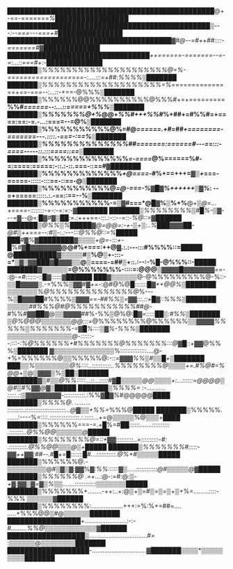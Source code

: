 ████████████████████████████████████████████████@+-==-=======*%█████████████████
███████████████████████████████████████████████▒---:--===---===+#███████████████
██████████████████████████████████████▓#@*--=*#++*##*::::-=======#▓█████████████
█████████████████████████████████++======-=======--=-=:...::===#+:-█████████████
███████▒%%%%%%%%%%%%%%%%%%%%%@=%-===================-:....:::=+##*:*%%%%▒███████
███████▒%%%%%%%%%%%%%%%%%%%%=%*===============+*==-===--:...::-*+==-@%%%▒███████
███████▒%%%%%%@@%%%%%%%%%%@%%%#+=+=========**%%#*======--:...::=====+%%%▒███████
███████▒%%%%%%%@+%*@@+*%%#+++%%*#%+##+=*#*%%#=+====:==:-=.-...:====--=@%▒███████
███████▒%%%%%%%%%%%@%=#@*======.+#=##+========-=======---.::::.-===-:==%▒███████
███████▒%%%%%%%%%%%%%%##=======:======#---==:::-====-----::.:::====::==*▒███████
███████▒%%%%%%%%%%%%%%*=-====*@%======%#-=:====:=====:-::.:-::.===-::==#▓███████
███████▒%%%%%%%%%%%%%*+@====-*#%+==+++=▓▒*+*===-=====-:::::-:::==-::==-@▒███████
███████▒%%%%%%%%%%%@*=@-===-%▓█▓%++++++▒▓%*: --=+=====:::::.:.-==::==--%▒███████
███████▒%%%%%%%%%%%-=▒▓#===*@█▓%▒%+%**@+▒*@=... +====-::::::::-=-:-=:=:-▓███████
███████▒%%%%%%%%▒#█%-▒▓---=*▓--@=:█*▓#*▓▒██:=.:+++==-:::.:-::--=::-*%@::=▓██████
███████▒@%%▒%█████▓@=@@=:-+-▒+▒:..%███▓▓▓██-@#▒++===--:#▒-:.:---:::@%%@::=%█████
███#▓%▓████████▓▒▒▒▒+@=-:::+-*█%#**▓█▓▓▓▓▓▓▓@@#%+===:++@▓.:.:---:::#%%%%::=█████
@██████████▓▒▒▒▒▒#▒%@▒+-:::-=*▒▓▒▓▓███▓█▓▓▓▒▒@▒====-=##▒+::.:--:-%█-@%%%::-█████
███████▓▒▒▒▒▒▒=@%%%%%%%-::::=:@@@▒▓▓▓▓█▓▓▓▓▓▓▓**==-:@-=#::::::-::█▓::::::▓██████
███▓▒▒▒▒▒▒@-@%%%%%%%%%@-%::-▒▒█▓▓▓▓▒.-=%%%▒▓▓#▓+=-:@#@%@█:::::::*█▓++@@%▒███████
▒▒▒▒▒▒▒%@%%%%%%%%%%%%%%@*%---%▒█▓▓▓██#%%%%▒▓▓▓==-##*%%▒=▓▓:::.::+█▓::%%%▒███████
▒▒▒▒▒##%%%@#@%%%%%%%%%%%##@*-#%%#▓▓██▓@▒▒▓▓▓▓##%-%%▒@%@:*█▓=:::::██▒:#%%▒███████
▒@%@@@▒▒▒▒▒▒▒@@:::=*@%%%%%%%%@%%%%%%▒▒▓▓▓▓*%%%%%▒%%%%%%%-=▓█%::::▒▓%-%%%▒███████
▒▒▒▒▒▒▒▒▒▒▒▒▒▒▒@-::::::--::::-:%@%%%%%%+#%%%%%%%@%%%%%%%:::@▓█*::+▓▓@%%%▒███████
▓▒▒▒▒▒▒▒▒▒▒▒▒▒▒%:::::::::::::::....@-+%=%%%%%%@▒▒%%%%%@:-*::=▓▓▓%%▒#▒▒█+▒███████
███▒▒%▒▒▒▒▒▒▒▒@%::::..:::::::::::..%%%%%%%%@▒▒▒▒+=.#%@#=%@@*+▒@▒▓▓▓▒%▒██▒███████
███████▓*▒#▒▒@%%:::::...::...:::::#▓█▒▒▒▒▒@@▒▒▒▒+:...::::::=@@@@▒@#▒#%▓▓@▓▒█████
███████▒%%%%= :-........... :::::.::▒▓▓▓▓▓▓▓▓*-::::::::::::.:%%*▓█▓%*#@@@@@*████
███████▒%%%%@.  ......... :::::::::.:::::::::::::::::::::::...@▓▒▒+%%=*%%%@█████
███████▒%%%%%.  ......:----%=::::.:::::::::::::::::.:.:::::...+=@▒▒▒▒▒%@▒▒▒+████
███████▒%%%%%%===-=.+█%=#██*::::::.......:::::::::: .::::::::..@%%@@▒▒▒▒▒▒@█████
███████▒%%%%%%%%@=::+▓▓*::::::::::..*=::::::::::-#: .::::::::::.@%%@@▒▒▒@▒+█████
███████▒%%%%%%%#:::::-▓▓++▓▓:##--.#█+=█*:::::::*█#...:::::::::::.@%+#▒▒*▒▒▒█████
███████▒%%%%%%@.-▒▒▒▒▒▒▒▒▒@#▒▓▒▓:▓▓%*▓:%%::::::▓▒.....::::::::::::@#▒▒▒▒▒@▓█████
███████▒%%%%%%@ .=*+...:@-:=#:@:*▒-+▓:▓▓▒▓=▓▒%▒▒.......::::::::::::*▒▒▒▒▒▒▒█████
███████▒%%%%%%%+........-++:..+:@▒+▒=#▒=▒=▒+▒+%=.........::::-%%%  ▒▒▒▒▒▒▓██████
███████▒%%%%%%%%:..................+++:=%:%+=##=.... .....+%%%@@▒#@▒▒▒▒▒▒███████
█████████████████+........................:-:-#*.........%%@▒▒▒▒▒*▒▒▒▒▒▒▒▓██████
██████████████████▒.................................#=   :▒▒▒▒▒▒@▒▒▒▒▒▒▒▒███████
███████████████████-...............................▓███████▒▒▒▒*▒▒▒▒▒▒▒▒▒███████

